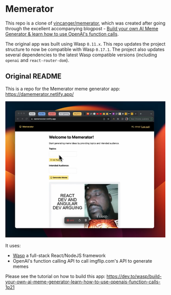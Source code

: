 # Memerator

This repo is a clone of [vincanger/memerator](https://github.com/vincanger/memerator), which was created after going through the excellent accompanying blogpost - [Build your own AI Meme Generator & learn how to use OpenAI's function calls](https://wasp.sh/blog/2023/09/17/ai-meme-generator-how-to-use-openai-function-call).

The original app was built using Wasp `0.11.x`. This repo updates the project structure to now be compatible with Wasp `0.17.1`. The project also updates several dependencies to the latest Wasp compatible versions (including `openai` and `react-router-dom`).

## Original README

This is a repo for the Memerator meme generator app: <https://damemerator.netlify.app/>

<img src='./memerator.png' width='500px'>

It uses:

- [Wasp](https://wasp-lang.dev/) a full-stack React/NodeJS framework
- OpenAI's function calling API to call imgflip.com's API to generate memes

Please see the tutorial on how to build this app: <https://dev.to/wasp/build-your-own-ai-meme-generator-learn-how-to-use-openais-function-calls-1p21>
